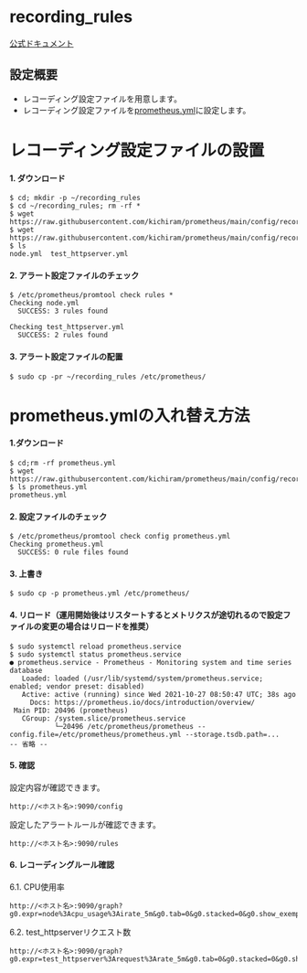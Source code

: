 # recording_rules
[公式ドキュメント](https://prometheus.io/docs/prometheus/latest/configuration/recording_rules/)
## 設定概要
* レコーディング設定ファイルを用意します。
* レコーディング設定ファイルを[prometheus.yml](prometheus.yml)に設定します。

# レコーディング設定ファイルの設置
#### 1. ダウンロード
```
$ cd; mkdir -p ~/recording_rules
$ cd ~/recording_rules; rm -rf *
$ wget https://raw.githubusercontent.com/kichiram/prometheus/main/config/recording_rules/node.yml
$ wget https://raw.githubusercontent.com/kichiram/prometheus/main/config/recording_rules/test_httpserver.yml
$ ls
node.yml  test_httpserver.yml
```
#### 2. アラート設定ファイルのチェック
```
$ /etc/prometheus/promtool check rules *
Checking node.yml
  SUCCESS: 3 rules found

Checking test_httpserver.yml
  SUCCESS: 2 rules found
```
#### 3. アラート設定ファイルの配置
```
$ sudo cp -pr ~/recording_rules /etc/prometheus/
```
# prometheus.ymlの入れ替え方法
#### 1.ダウンロード
```
$ cd;rm -rf prometheus.yml
$ wget https://raw.githubusercontent.com/kichiram/prometheus/main/config/recording_rules/prometheus.yml
$ ls prometheus.yml 
prometheus.yml
```
#### 2. 設定ファイルのチェック
```
$ /etc/prometheus/promtool check config prometheus.yml 
Checking prometheus.yml
  SUCCESS: 0 rule files found
```
#### 3. 上書き
```
$ sudo cp -p prometheus.yml /etc/prometheus/
```
#### 4. リロード（運用開始後はリスタートするとメトリクスが途切れるので設定ファイルの変更の場合はリロードを推奨）
```
$ sudo systemctl reload prometheus.service
$ sudo systemctl status prometheus.service
● prometheus.service - Prometheus - Monitoring system and time series database
   Loaded: loaded (/usr/lib/systemd/system/prometheus.service; enabled; vendor preset: disabled)
   Active: active (running) since Wed 2021-10-27 08:50:47 UTC; 38s ago
     Docs: https://prometheus.io/docs/introduction/overview/
 Main PID: 20496 (prometheus)
   CGroup: /system.slice/prometheus.service
           └─20496 /etc/prometheus/prometheus --config.file=/etc/prometheus/prometheus.yml --storage.tsdb.path=...
-- 省略 --
```
#### 5. 確認
設定内容が確認できます。
```
http://<ホスト名>:9090/config
```
設定したアラートルールが確認できます。
```
http://<ホスト名>:9090/rules
```
#### 6. レコーディングルール確認
6.1. CPU使用率
```
http://<ホスト名>:9090/graph?g0.expr=node%3Acpu_usage%3Airate_5m&g0.tab=0&g0.stacked=0&g0.show_exemplars=0&g0.range_input=5m
```
6.2. test_httpserverリクエスト数
```
http://<ホスト名>:9090/graph?g0.expr=test_httpserver%3Arequest%3Arate_5m&g0.tab=0&g0.stacked=0&g0.show_exemplars=0&g0.range_input=5m
```
